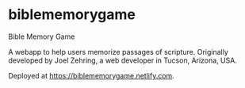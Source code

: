 # biblememorygame
Bible Memory Game

A webapp to help users memorize passages of scripture.
Originally developed by Joel Zehring, a web developer in Tucson, Arizona, USA.

Deployed at <a href="https://biblememorygame.netlify.com">https://biblememorygame.netlify.com</a>.
